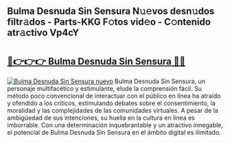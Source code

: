 ## Bulma Desnuda Sin Sensura N𝚞𝚎vos desn𝚞dos filtr𝚊dos - Parts-KKG F𝚘tos vid𝚎o - C𝚘ntenido atr𝚊ctivo Vp4cY

# <h2><a href="http://mbb7zwq.tromn.icu/?c=Bulma+Desnuda+Sin+Sensura">🔗👉👉👉 Bulma Desnuda Sin Sensura 🔗🔗</a></h2>

[![Bulma Desnuda Sin Sensura nuevo](https://i.imgur.com/pEAQMta.gif)](http://mbb7zwq.tromn.icu/?c=Bulma+Desnuda+Sin+Sensura)
Bulma Desnuda Sin Sensura, un personaje multifacético y estimulante, elude la comprensión fácil. Su método poco convencional de interactuar con el público en línea ha atraído y ofendido a los críticos, estimulando debates sobre el consentimiento, la moralidad y las complejidades de las comunidades virtuales. A pesar de la ambigüedad de sus intenciones, su huella en la cultura en línea es imborrable. Con una determinación inquebrantable y un atractivo innegable, el potencial de Bulma Desnuda Sin Sensura en el ámbito digital es ilimitado.

